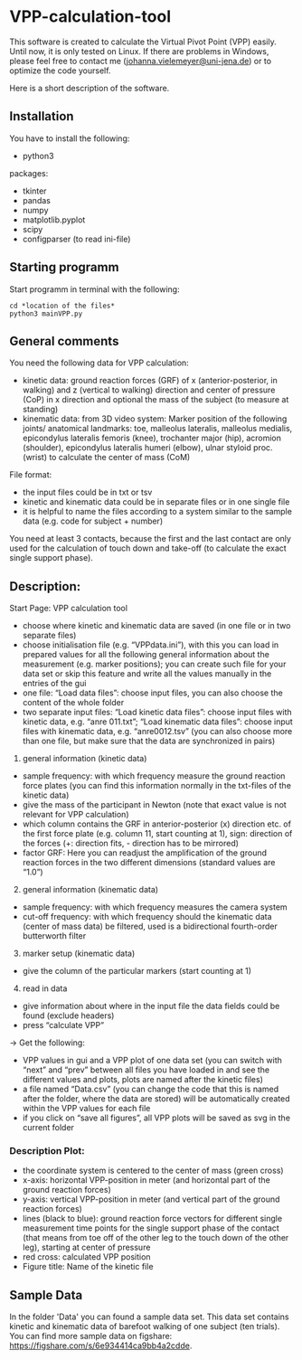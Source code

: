 # VPP-calculation-tool

This software is created to calculate the Virtual Pivot Point (VPP) easily. Until now, it is only tested on Linux. If there are problems in Windows, please feel free to contact me (johanna.vielemeyer@uni-jena.de) or to optimize the code yourself.

Here is a short description of the software.

## Installation

You have to install the following:

- python3

packages:

- tkinter
- pandas
- numpy
- matplotlib.pyplot
- scipy
- configparser (to read ini-file)

## Starting programm

Start programm in terminal with the following:

```
cd *location of the files*
python3 mainVPP.py
```

## General comments

You need the following data for VPP calculation:
- kinetic data: ground reaction forces (GRF) of x (anterior-posterior, in walking) and z (vertical to walking) direction and center of pressure (CoP) in x direction and optional the mass of the subject (to measure at standing)
- kinematic data: from 3D video system: Marker position of the following joints/ anatomical landmarks: toe, malleolus lateralis, malleolus medialis, epicondylus lateralis femoris (knee), trochanter major (hip), acromion (shoulder), epicondylus lateralis humeri (elbow), ulnar styloid proc. (wrist) to calculate the center of mass (CoM)

File format:
- the input files could be in txt or tsv
- kinetic and kinematic data could be in separate files or in one single file
- it is helpful to name the files according to a system similar to the sample data (e.g. code for subject + number)

You need at least 3 contacts, because the first and the last contact are only used for the calculation of touch down and take-off (to calculate the exact single support phase).




## Description:

Start Page: VPP calculation tool
- choose where kinetic and kinematic data are saved (in one file or in two separate files)
- choose initialisation file (e.g. “VPPdata.ini”), with this you can load in prepared values for all the following general information about the measurement (e.g. marker positions); you can create such file for your data set or skip this feature and write all the values manually in the entries of the gui
- one file: “Load data files”: choose input files, you can also choose the content of the whole folder
- two separate input files: “Load kinetic data files”: choose input files with kinetic data, e.g. “anre 011.txt”; “Load kinematic data files”: choose input files with kinematic data, e.g. “anre0012.tsv” (you can also choose more than one file, but make sure that the data are synchronized in pairs)

1. general information (kinetic data)
- sample frequency: with which frequency measure the ground reaction force plates (you can find this information normally in the txt-files of the kinetic data)
- give the mass of the participant in Newton (note that exact value is not relevant for VPP calculation)
- which column contains the GRF in anterior-posterior (x) direction etc. of the first force plate (e.g. column 11, start counting at 1), sign: direction of the forces (+: direction fits, - direction has to be mirrored)
- factor GRF: Here you can readjust the amplification of the ground reaction forces in the two different dimensions (standard values are “1.0”) 

2. general information (kinematic data)
- sample frequency: with which frequency measures the camera system
- cut-off frequency: with which frequency should the kinematic data (center of mass data) be filtered, used is a bidirectional fourth-order butterworth filter

3. marker setup (kinematic data)
- give the column of the particular markers (start counting at 1)

4. read in data
- give information about where in the input file the data fields could be found (exclude headers)
- press “calculate VPP”

→ Get the following:
 - VPP values in gui and a VPP plot of one data set (you can switch with “next” and “prev” between all files you have loaded in and see the different values and plots, plots are named after the kinetic files)
- a file named “Data.csv” (you can change the code that this is named after the folder, where the data are stored) will be automatically created within the VPP values for each file
- if you click on “save all figures”, all VPP plots will be saved as svg in the current folder

### Description Plot:
- the coordinate system is centered to the center of mass (green cross)
- x-axis: horizontal VPP-position in meter (and horizontal part of the ground reaction forces)
- y-axis: vertical VPP-position in meter (and vertical part of the ground reaction forces)
- lines (black to blue): ground reaction force vectors for different single measurement time points for the single support phase of the contact (that means from toe off of the other leg to the touch down of the other leg), starting at center of pressure
- red cross: calculated VPP position
- Figure title: Name of the kinetic file

## Sample Data
In the folder 'Data' you can found a sample data set. This data set contains kinetic and kinematic data of barefoot walking of one subject (ten trials). You can find more sample data on figshare: https://figshare.com/s/6e934414ca9bb4a2cdde.


